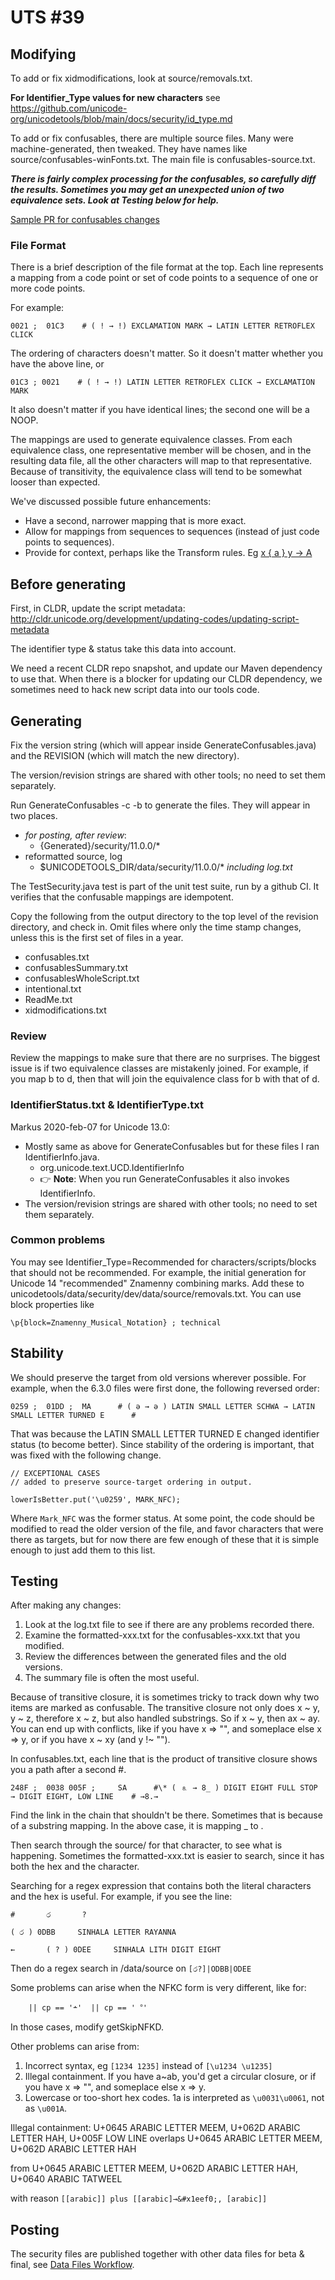 # UTS #39

## Modifying

To add or fix xidmodifications, look at source/removals.txt.

**For Identifier_Type values for new characters** see
https://github.com/unicode-org/unicodetools/blob/main/docs/security/id_type.md

To add or fix confusables, there are multiple source files. Many were
machine-generated, then tweaked. They have names like
source/confusables-winFonts.txt. The main file is confusables-source.txt.

***There is fairly complex processing for the confusables, so carefully diff the
results. Sometimes you may get an unexpected union of two equivalence sets.
Look at Testing below for help.***

[Sample PR for confusables changes](https://github.com/unicode-org/unicodetools/pull/841)

### File Format
There is a brief description of the file format at the top. 
Each line represents a mapping from a code point or set of code points to a sequence of one or more code points.

For example:
```
0021 ;  01C3    # ( ! → ǃ) EXCLAMATION MARK → LATIN LETTER RETROFLEX CLICK
```

The ordering of characters doesn't matter. 
So it doesn't matter whether you have the above line, or
```
01C3 ; 0021    # ( ǃ → !) LATIN LETTER RETROFLEX CLICK → EXCLAMATION MARK
```
It also doesn't matter if you have identical lines; the second one will be a NOOP.

The mappings are used to generate equivalence classes.
From each equivalence class, one representative member will be chosen,
and in the resulting data file, all the other characters will map to that representative.
Because of transitivity, the equivalence class will tend to be somewhat looser than expected.

We've discussed possible future enhancements:
- Have a second, narrower mapping that is more exact.
- Allow for mappings from sequences to sequences (instead of just code points to sequences).
- Provide for context, perhaps like the Transform rules. 
  Eg [x { a } y → A](https://util.unicode.org/UnicodeJsps/list-unicodeset.jsp?a=%5B%3Aarabic_type%3A%5D&g=&i=)

## Before generating

First, in CLDR, update the script metadata:
http://cldr.unicode.org/development/updating-codes/updating-script-metadata

The identifier type & status take this data into account.

We need a recent CLDR repo snapshot, and update our Maven dependency to use that.
When there is a blocker for updating our CLDR dependency, we sometimes need to hack new script data into our tools code.

## Generating

Fix the version string (which will appear inside GenerateConfusables.java) and
the REVISION (which will match the new directory).

The version/revision strings are shared with other tools; no need to set them separately.

Run GenerateConfusables -c -b to generate the files. They will appear in two places.

*   *for posting, after review*:
    *    {Generated}/security/11.0.0/*
*   reformatted source, log
    *   $UNICODETOOLS_DIR/data/security/11.0.0/* *including log.txt*

The TestSecurity.java test is part of the unit test suite, run by a github CI.
It verifies that the confusable mappings are idempotent.

Copy the following from the output directory to the top level of the revision directory, and check in. Omit files where only the time stamp changes, unless this is the first set of files in a year.

*   confusables.txt
*   confusablesSummary.txt
*   confusablesWholeScript.txt
*   intentional.txt
*   ReadMe.txt
*   xidmodifications.txt

### Review

Review the mappings to make sure that there are no surprises.
The biggest issue is if two equivalence classes are mistakenly joined. 
For example, if you map b to d, then that will join the equivalence class for b with that of d.

### IdentifierStatus.txt & IdentifierType.txt

Markus 2020-feb-07 for Unicode 13.0:

*   Mostly same as above for GenerateConfusables but for these files I ran
    IdentifierInfo.java.
    *   org.unicode.text.UCD.IdentifierInfo
    *   :point_right: **Note**: When you run GenerateConfusables it also invokes
        IdentifierInfo.
*   The version/revision strings are shared with other tools; no need to set
    them separately.

### Common problems

You may see Identifier_Type=Recommended for characters/scripts/blocks that should not be recommended.
For example, the initial generation for Unicode 14 "recommended" Znamenny combining marks.
Add these to unicodetools/data/security/dev/data/source/removals.txt.
You can use block properties like
```
\p{block=Znamenny_Musical_Notation} ; technical
```

## Stability

We should preserve the target from old versions wherever possible. For example,
when the 6.3.0 files were first done, the following reversed order:
```
0259 ;  01DD ;  MA      # ( ə → ǝ ) LATIN SMALL LETTER SCHWA → LATIN SMALL LETTER TURNED E      #
```

That was because the LATIN SMALL LETTER TURNED E changed identifier status (to
become better). Since stability of the ordering is important, that was fixed
with the following change.
```
// EXCEPTIONAL CASES
// added to preserve source-target ordering in output.

lowerIsBetter.put('\u0259', MARK_NFC);
```

Where `Mark_NFC` was the former status. At some point, the code should be modified
to read the older version of the file, and favor characters that were there as
targets, but for now there are few enough of these that it is simple enough to
just add them to this list.

## Testing

After making any changes:

1.  Look at the log.txt file to see if there are any problems recorded there.
2.  Examine the formatted-xxx.txt for the confusables-xxx.txt that you modified.
3.  Review the differences between the generated files and the old versions.
4.  The summary file is often the most useful.

Because of transitive closure, it is sometimes tricky to track down why two
items are marked as confusable. The transitive closure not only does x ~ y, y ~
z, therefore x ~ z, but also handled substrings. So if x ~ y, then ax ~ ay. You
can end up with conflicts, like if you have x => "", and someplace else x => y,
or if you have x ~ xy (and y !~ "").

In confusables.txt, each line that is the product of transitive closure shows
you a path after a second #.
```
248F ;  0038 005F ;     SA      #\* ( ⒏ → 8_ ) DIGIT EIGHT FULL STOP → DIGIT EIGHT, LOW LINE    # →8.→
```

Find the link in the chain that shouldn't be there. Sometimes that is because of
a substring mapping. In the above case, it is mapping _ to .

Then search through the source/ for that character, to see what is happening.
Sometimes the formatted-xxx.txt is easier to search, since it has both the hex
and the character.

Searching for a regex expression that contains both the literal characters and
the hex is useful. For example, if you see the line:
```
#       ර       ?

(‎ ර ‎) 0DBB     SINHALA LETTER RAYANNA

←       (‎ ? ‎) 0DEE     SINHALA LITH DIGIT EIGHT
```

Then do a regex search in /data/source on `[ර?]|ODBB|ODEE`

Some problems can arise when the NFKC form is very different, like for:
```
    || cp == '﬩'  || cp == '︒'
```

In those cases, modify getSkipNFKD.

Other problems can arise from:

1.  Incorrect syntax, eg `[1234 1235]` instead of `[\u1234 \u1235]`
2.  Illegal containment. If you have a~ab, you'd get a circular closure, or if
    you have x => "", and someplace else x => y.
3.  Lowercase or too-short hex codes. 1a is interpreted as `\u0031\u0061`, not
    as `\u001A`.

Illegal containment: U+0645 ARABIC LETTER MEEM, U+062D ARABIC LETTER HAH, U+005F
LOW LINE overlaps U+0645 ARABIC LETTER MEEM, U+062D ARABIC LETTER HAH

from U+0645 ARABIC LETTER MEEM, U+062D ARABIC LETTER HAH, U+0640 ARABIC TATWEEL

with reason `[[arabic]] plus [[arabic]→&#x1eef0;, [arabic]]`

## Posting

The security files are published together with other data files for beta & final, see [Data Files Workflow](../data-workflow.md).
